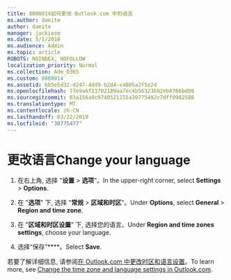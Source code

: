 ```yaml
---
title: 8000014如何更改 Outlook.com 中的语言
ms.author: daeite
author: daeite
manager: jackiesm
ms.date: 5/1/2018
ms.audience: Admin
ms.topic: article
ROBOTS: NOINDEX, NOFOLLOW
localization_priority: Normal
ms.collection: Adm_O365
ms.custom: 8000014
ms.assetid: 6b5e5d32-d247-4dd9-b2d4-c4805a2f5e2d
ms.openlocfilehash: 77e9a6f21702189aa7ec4b56323b92eb0766bd08
ms.sourcegitcommit: 03a156a9c9740521155a30775492c7dff0982588
ms.translationtype: MT
ms.contentlocale: zh-CN
ms.lasthandoff: 03/22/2019
ms.locfileid: "30775477"
---
```

# <a name="change-your-language"></a><span data-ttu-id="65d0b-102">更改语言</span><span class="sxs-lookup"><span data-stu-id="65d0b-102">Change your language</span></span>

1. <span data-ttu-id="65d0b-103">在右上角, 选择 "**设置** \> **选项**"。</span><span class="sxs-lookup"><span data-stu-id="65d0b-103">In the upper-right corner, select **Settings** \> **Options**.</span></span>
    
2. <span data-ttu-id="65d0b-104">在 "**选项**" 下, 选择 "**常规** \> **区域和时区**"。</span><span class="sxs-lookup"><span data-stu-id="65d0b-104">Under **Options**, select **General** \> **Region and time zone**.</span></span>
    
3. <span data-ttu-id="65d0b-105">在 "**区域和时区设置**" 下, 选择您的语言。</span><span class="sxs-lookup"><span data-stu-id="65d0b-105">Under **Region and time zones settings**, choose your language.</span></span>
    
4. <span data-ttu-id="65d0b-106">选择“保存”\*\*\*\*。</span><span class="sxs-lookup"><span data-stu-id="65d0b-106">Select **Save**.</span></span>
    
<span data-ttu-id="65d0b-107">若要了解详细信息, 请参阅[在 Outlook.com 中更改时区和语言设置](https://go.microsoft.com/fwlink/p/?linkid=873132)。</span><span class="sxs-lookup"><span data-stu-id="65d0b-107">To learn more, see [Change the time zone and language settings in Outlook.com](https://go.microsoft.com/fwlink/p/?linkid=873132).</span></span>
  

